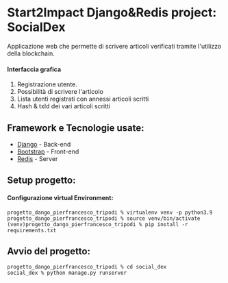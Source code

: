 # Start2Impact Django&Redis project: SocialDex
Applicazione web che permette di scrivere articoli verificati tramite l'utilizzo della blockchain. 

#### Interfaccia grafica
1) Registrazione utente.
2) Possibilità di scrivere l'articolo
3) Lista utenti registrati con annessi articoli scritti
4) Hash & txId dei vari articoli scritti


## Framework e Tecnologie usate:
- [Django](https://docs.djangoproject.com/it/4.0/) - Back-end
- [Bootstrap](https://getbootstrap.com/docs/5.1/getting-started/introduction/) - Front-end
- [Redis](https://redis.io) - Server


## Setup progetto:
#### Configurazione virtual Environment:
```
progetto_dango_pierfrancesco_tripodi % virtualenv venv -p python3.9
progetto_dango_pierfrancesco_tripodi % source venv/bin/activate
(venv)progetto_dango_pierfrancesco_tripodi % pip install -r requirements.txt
```

## Avvio del progetto: 
```
progetto_dango_pierfrancesco_tripodi % cd social_dex
social_dex % python manage.py runserver
```
